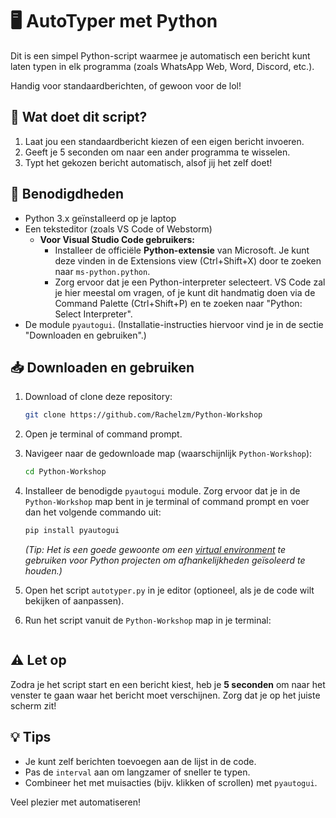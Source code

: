 # 🖥️ AutoTyper met Python

Dit is een simpel Python-script waarmee je automatisch een bericht kunt laten typen in elk programma (zoals WhatsApp Web, Word, Discord, etc.).

Handig voor standaardberichten, of gewoon voor de lol!

## 🚀 Wat doet dit script?

1. Laat jou een standaardbericht kiezen of een eigen bericht invoeren.
2. Geeft je 5 seconden om naar een ander programma te wisselen.
3. Typt het gekozen bericht automatisch, alsof jij het zelf doet!

## 🧰 Benodigdheden

- Python 3.x geïnstalleerd op je laptop
- Een teksteditor (zoals VS Code of Webstorm)
  - **Voor Visual Studio Code gebruikers:**
    - Installeer de officiële **Python-extensie** van Microsoft. Je kunt deze vinden in de Extensions view (Ctrl+Shift+X) door te zoeken naar `ms-python.python`.
    - Zorg ervoor dat je een Python-interpreter selecteert. VS Code zal je hier meestal om vragen, of je kunt dit handmatig doen via de Command Palette (Ctrl+Shift+P) en te zoeken naar "Python: Select Interpreter".
- De module `pyautogui`. (Installatie-instructies hiervoor vind je in de sectie "Downloaden en gebruiken".)

## 📥 Downloaden en gebruiken

1. Download of clone deze repository:
   ```bash
   git clone https://github.com/Rachelzm/Python-Workshop
   ```

2. Open je terminal of command prompt.

3. Navigeer naar de gedownloade map (waarschijnlijk `Python-Workshop`):
   ```bash
   cd Python-Workshop
   ```

4. Installeer de benodigde `pyautogui` module. Zorg ervoor dat je in de `Python-Workshop` map bent in je terminal of command prompt en voer dan het volgende commando uit:
   ```bash
   pip install pyautogui
   ```
   *(Tip: Het is een goede gewoonte om een [virtual environment](https://docs.python.org/3/tutorial/venv.html) te gebruiken voor Python projecten om afhankelijkheden geïsoleerd te houden.)*

5. Open het script `autotyper.py` in je editor (optioneel, als je de code wilt bekijken of aanpassen).

6. Run het script vanuit de `Python-Workshop` map in je terminal:
   ```bash

## ⚠️ Let op

Zodra je het script start en een bericht kiest, heb je **5 seconden** om naar het venster te gaan waar het bericht moet verschijnen. Zorg dat je op het juiste scherm zit!

## 💡 Tips

- Je kunt zelf berichten toevoegen aan de lijst in de code.
- Pas de `interval` aan om langzamer of sneller te typen.
- Combineer het met muisacties (bijv. klikken of scrollen) met `pyautogui`.


Veel plezier met automatiseren!